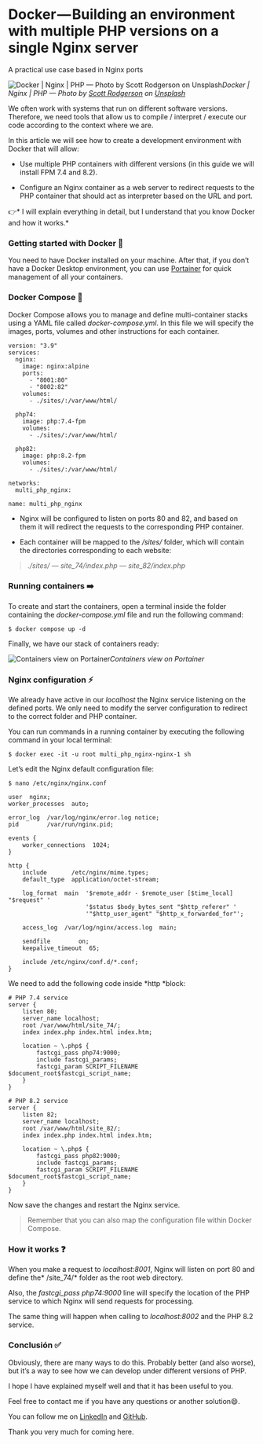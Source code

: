 
# Docker — Building an environment with multiple PHP versions on a single Nginx server

A practical use case based in Nginx ports

![Docker | Nginx | PHP — Photo by [Scott Rodgerson](https://unsplash.com/es/@scottrodgerson?utm_content=creditCopyText&utm_medium=referral&utm_source=unsplash) on [Unsplash](https://unsplash.com/es/fotos/un-monton-de-cables-azules-conectados-entre-si-PSpf_XgOM5w?utm_content=creditCopyText&utm_medium=referral&utm_source=unsplash)](https://cdn-images-1.medium.com/max/9014/1*pGnB8GwfjYSvHqQCx6_OXQ.png)*Docker | Nginx | PHP — Photo by [Scott Rodgerson](https://unsplash.com/es/@scottrodgerson?utm_content=creditCopyText&utm_medium=referral&utm_source=unsplash) on [Unsplash](https://unsplash.com/es/fotos/un-monton-de-cables-azules-conectados-entre-si-PSpf_XgOM5w?utm_content=creditCopyText&utm_medium=referral&utm_source=unsplash)*

We often work with systems that run on different software versions. Therefore, we need tools that allow us to compile / interpret / execute our code according to the context where we are.

In this article we will see how to create a development environment with Docker that will allow:

* Use multiple PHP containers with different versions (in this guide we will install FPM 7.4 and 8.2).

* Configure an Nginx container as a web server to redirect requests to the PHP container that should act as interpreter based on the URL and port.

👉* I will explain everything in detail, but I understand that you know Docker and how it works.*

### Getting started with Docker 🐳

You need to have Docker installed on your machine. After that, if you don’t have a Docker Desktop environment, you can use [Portainer](https://www.portainer.io/) for quick management of all your containers.

### Docker Compose 📑

Docker Compose allows you to manage and define multi-container stacks using a YAML file called *docker-compose.yml*. In this file we will specify the images, ports, volumes and other instructions for each container.

    version: "3.9"
    services:
      nginx:
        image: nginx:alpine    
        ports:
          - "8001:80"
          - "8002:82"
        volumes:
          - ./sites/:/var/www/html/
    
      php74:
        image: php:7.4-fpm
        volumes:
          - ./sites/:/var/www/html/
    
      php82:
        image: php:8.2-fpm
        volumes:
          - ./sites/:/var/www/html/
    
    networks:
      multi_php_nginx:
    
    name: multi_php_nginx

* Nginx will be configured to listen on ports 80 and 82, and based on them it will redirect the requests to the corresponding PHP container.

* Each container will be mapped to the */sites/* folder, which will contain the directories corresponding to each website:
> *./sites/
— site_74/index.php*
> *— site_82/index.php*

### Running containers ➡️

To create and start the containers, open a terminal inside the folder containing the *docker-compose.yml* file and run the following command:

    $ docker compose up -d

Finally, we have our stack of containers ready:

![Containers view on Portainer](https://cdn-images-1.medium.com/max/2606/1*oBG_r3ilNL2ZeY8hw_QiTw.png)*Containers view on Portainer*

### Nginx configuration ⚡

We already have active in our *localhost* the Nginx service listening on the defined ports. We only need to modify the server configuration to redirect to the correct folder and PHP container.

You can run commands in a running container by executing the following command in your local terminal:

    $ docker exec -it -u root multi_php_nginx-nginx-1 sh

Let’s edit the Nginx default configuration file:

    $ nano /etc/nginx/nginx.conf

    user  nginx;
    worker_processes  auto;
    
    error_log  /var/log/nginx/error.log notice;
    pid        /var/run/nginx.pid;
    
    events {
        worker_connections  1024;
    }
    
    http {
        include       /etc/nginx/mime.types;
        default_type  application/octet-stream;
    
        log_format  main  '$remote_addr - $remote_user [$time_local] "$request" '
                          '$status $body_bytes_sent "$http_referer" '
                          '"$http_user_agent" "$http_x_forwarded_for"';
    
        access_log  /var/log/nginx/access.log  main;
    
        sendfile        on;
        keepalive_timeout  65;
    
        include /etc/nginx/conf.d/*.conf;
    }

We need to add the following code inside *http *block:

    # PHP 7.4 service
    server {
        listen 80;
        server_name localhost;
        root /var/www/html/site_74/;
        index index.php index.html index.htm;
    
        location ~ \.php$ {
            fastcgi_pass php74:9000;
            include fastcgi_params;
            fastcgi_param SCRIPT_FILENAME $document_root$fastcgi_script_name;
        }
    }
    
    # PHP 8.2 service
    server {
        listen 82;
        server_name localhost;
        root /var/www/html/site_82/;
        index index.php index.html index.htm;
    
        location ~ \.php$ {
            fastcgi_pass php82:9000;
            include fastcgi_params;
            fastcgi_param SCRIPT_FILENAME $document_root$fastcgi_script_name;
        }
    }

Now save the changes and restart the Nginx service.
> Remember that you can also map the configuration file within Docker Compose.

### How it works ❓

When you make a request to *localhost:8001*, Nginx will listen on port 80 and define the* /site_74/* folder as the root web directory.

Also, the *fastcgi_pass php74:9000* line will specify the location of the PHP service to which Nginx will send requests for processing.

The same thing will happen when calling to *localhost:8002* and the PHP 8.2 service.

### Conclusión ✅

Obviously, there are many ways to do this. Probably better (and also worse), but it’s a way to see how we can develop under different versions of PHP.

I hope I have explained myself well and that it has been useful to you.

Feel free to contact me if you have any questions or another solution😄.

You can follow me on [LinkedIn](https://www.linkedin.com/in/josegarciarodriguez/) and [GitHub](https://github.com/m4n50n).

Thank you very much for coming here.
